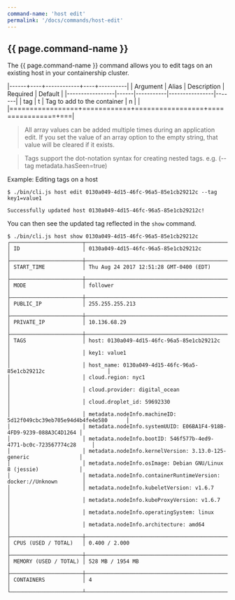 ```yaml
---
command-name: 'host edit'
permalink: '/docs/commands/host-edit'
---
```


<h2> {{ page.command-name }} </h2>

The {{ page.command-name }} command allows you to edit tags on an existing host in your containership cluster.

|------+----+------------+----+----------|
| Argument | Alias | Description | Required | Default |
|-----------------|------|-----------|----------------|-------|
| tag | t | Tag to add to the container | n | |
|=================+============+=================+================+===|

> All array values can be added multiple times during an application edit. If
you set the value of an array option to the empty string, that value will be cleared if it exists.

> Tags support the dot-notation syntax for creating nested tags. e.g. (--tag metadata.hasSeen=true)

Example: Editing tags on a host

~~~
$ ./bin/cli.js host edit 0130a049-4d15-46fc-96a5-85e1cb29212c --tag key1=value1

Successfully updated host 0130a049-4d15-46fc-96a5-85e1cb29212c!
~~~

You can then see the updated tag reflected in the `show` command.

~~~
$ ./bin/cli.js host show 0130a049-4d15-46fc-96a5-85e1cb29212c
┌───────────────────────┬────────────────────────────────────────────────────────────────────┐
│ ID                    │ 0130a049-4d15-46fc-96a5-85e1cb29212c                               │
├───────────────────────┼────────────────────────────────────────────────────────────────────┤
│ START_TIME            │ Thu Aug 24 2017 12:51:28 GMT-0400 (EDT)                            │
├───────────────────────┼────────────────────────────────────────────────────────────────────┤
│ MODE                  │ follower                                                           │
├───────────────────────┼────────────────────────────────────────────────────────────────────┤
│ PUBLIC_IP             │ 255.255.255.213                                                    │
├───────────────────────┼────────────────────────────────────────────────────────────────────┤
│ PRIVATE_IP            │ 10.136.68.29                                                       │
├───────────────────────┼────────────────────────────────────────────────────────────────────┤
│ TAGS                  │ host: 0130a049-4d15-46fc-96a5-85e1cb29212c                         │
│                       │ key1: value1                                                       │
│                       │ host_name: 0130a049-4d15-46fc-96a5-85e1cb29212c                    │
│                       │ cloud.region: nyc1                                                 │
│                       │ cloud.provider: digital_ocean                                      │
│                       │ cloud.droplet_id: 59692330                                         │
│                       │ metadata.nodeInfo.machineID: 5d12f049cbc39eb705e94d4b4fe4e580      │
│                       │ metadata.nodeInfo.systemUUID: E06BA1F4-918B-4FD9-9239-088A3C4D1264 │
│                       │ metadata.nodeInfo.bootID: 546f577b-4ed9-4771-bc0c-723567774c28     │
│                       │ metadata.nodeInfo.kernelVersion: 3.13.0-125-generic                │
│                       │ metadata.nodeInfo.osImage: Debian GNU/Linux 8 (jessie)             │
│                       │ metadata.nodeInfo.containerRuntimeVersion: docker://Unknown        │
│                       │ metadata.nodeInfo.kubeletVersion: v1.6.7                           │
│                       │ metadata.nodeInfo.kubeProxyVersion: v1.6.7                         │
│                       │ metadata.nodeInfo.operatingSystem: linux                           │
│                       │ metadata.nodeInfo.architecture: amd64                              │
├───────────────────────┼────────────────────────────────────────────────────────────────────┤
│ CPUS (USED / TOTAL)   │ 0.400 / 2.000                                                      │
├───────────────────────┼────────────────────────────────────────────────────────────────────┤
│ MEMORY (USED / TOTAL) │ 528 MB / 1954 MB                                                   │
├───────────────────────┼────────────────────────────────────────────────────────────────────┤
│ CONTAINERS            │ 4                                                                  │
└───────────────────────┴────────────────────────────────────────────────────────────────────┘
~~~
